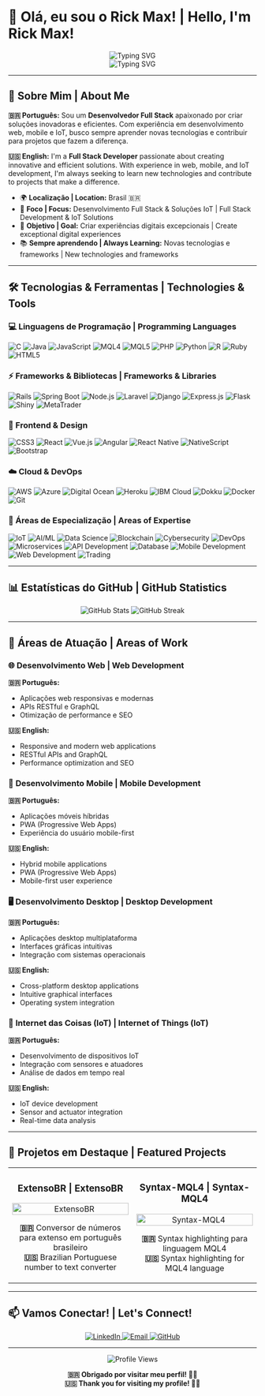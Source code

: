# 👋 Olá, eu sou o Rick Max! | Hello, I'm Rick Max!

<div align="center">
  <img src="https://readme-typing-svg.herokuapp.com?font=Fira+Code&weight=500&size=28&pause=1000&color=00D4FF&center=true&vCenter=true&width=500&lines=Desenvolvedor+Full+Stack;Especialista+Ruby+on+Rails;Entusiasta+de+IA+e+IoT;Apaixonado+por+tecnologia" alt="Typing SVG" />
</div>

<div align="center">
  <img src="https://readme-typing-svg.herokuapp.com?font=Fira+Code&weight=500&size=28&pause=1000&color=FF6B6B&center=true&vCenter=true&width=500&lines=Full+Stack+Developer;Ruby+on+Rails+Specialist;AI+and+IoT+Enthusiast;Passionate+about+Technology" alt="Typing SVG" />
</div>

---

## 🚀 Sobre Mim | About Me

**🇧🇷 Português:** Sou um **Desenvolvedor Full Stack** apaixonado por criar soluções inovadoras e eficientes. Com experiência em desenvolvimento web, mobile e IoT, busco sempre aprender novas tecnologias e contribuir para projetos que fazem a diferença.

**🇺🇸 English:** I'm a **Full Stack Developer** passionate about creating innovative and efficient solutions. With experience in web, mobile, and IoT development, I'm always seeking to learn new technologies and contribute to projects that make a difference.

- 🌍 **Localização | Location:** Brasil 🇧🇷
- 💼 **Foco | Focus:** Desenvolvimento Full Stack & Soluções IoT | Full Stack Development & IoT Solutions
- 🎯 **Objetivo | Goal:** Criar experiências digitais excepcionais | Create exceptional digital experiences
- 📚 **Sempre aprendendo | Always Learning:** Novas tecnologias e frameworks | New technologies and frameworks

---

## 🛠️ Tecnologias & Ferramentas | Technologies & Tools

### 💻 Linguagens de Programação | Programming Languages
![C](https://img.shields.io/badge/-C-A8B9CC?style=for-the-badge&logo=c&logoColor=black)
![Java](https://img.shields.io/badge/-Java-ED8B00?style=for-the-badge&logo=openjdk&logoColor=white)
![JavaScript](https://img.shields.io/badge/-JavaScript-F7DF1E?style=for-the-badge&logo=javascript&logoColor=black)
![MQL4](https://img.shields.io/badge/-MQL4-00D4FF?style=for-the-badge&logo=metatrader&logoColor=white)
![MQL5](https://img.shields.io/badge/-MQL5-00D4FF?style=for-the-badge&logo=metatrader&logoColor=white)
![PHP](https://img.shields.io/badge/-PHP-777BB4?style=for-the-badge&logo=php&logoColor=white)
![Python](https://img.shields.io/badge/-Python-3776AB?style=for-the-badge&logo=python&logoColor=white)
![R](https://img.shields.io/badge/-R-276DC3?style=for-the-badge&logo=r&logoColor=white)
![Ruby](https://img.shields.io/badge/-Ruby-CC342D?style=for-the-badge&logo=ruby&logoColor=white)
![HTML5](https://img.shields.io/badge/-HTML5-E34F26?style=for-the-badge&logo=html5&logoColor=white)

### ⚡ Frameworks & Bibliotecas | Frameworks & Libraries
![Rails](https://img.shields.io/badge/-Rails-CC0000?style=for-the-badge&logo=ruby-on-rails&logoColor=white)
![Spring Boot](https://img.shields.io/badge/-Spring%20Boot-6DB33F?style=for-the-badge&logo=spring-boot&logoColor=white)
![Node.js](https://img.shields.io/badge/-Node.js-339933?style=for-the-badge&logo=node.js&logoColor=white)
![Laravel](https://img.shields.io/badge/-Laravel-FF2D20?style=for-the-badge&logo=laravel&logoColor=white)
![Django](https://img.shields.io/badge/-Django-092E20?style=for-the-badge&logo=django&logoColor=white)
![Express.js](https://img.shields.io/badge/-Express.js-000000?style=for-the-badge&logo=express&logoColor=white)
![Flask](https://img.shields.io/badge/-Flask-000000?style=for-the-badge&logo=flask&logoColor=white)
![Shiny](https://img.shields.io/badge/-Shiny-276DC3?style=for-the-badge&logo=r&logoColor=white)
![MetaTrader](https://img.shields.io/badge/-MetaTrader-00D4FF?style=for-the-badge&logo=metatrader&logoColor=white)

### 🎨 Frontend & Design
![CSS3](https://img.shields.io/badge/-CSS3-1572B6?style=for-the-badge&logo=css3&logoColor=white)
![React](https://img.shields.io/badge/-React-61DAFB?style=for-the-badge&logo=react&logoColor=black)
![Vue.js](https://img.shields.io/badge/-Vue.js-4FC08D?style=for-the-badge&logo=vue.js&logoColor=white)
![Angular](https://img.shields.io/badge/-Angular-DD0031?style=for-the-badge&logo=angular&logoColor=white)
![React Native](https://img.shields.io/badge/-React%20Native-61DAFB?style=for-the-badge&logo=react&logoColor=black)
![NativeScript](https://img.shields.io/badge/-NativeScript-3655FF?style=for-the-badge&logo=nativescript&logoColor=white)
![Bootstrap](https://img.shields.io/badge/-Bootstrap-7952B3?style=for-the-badge&logo=bootstrap&logoColor=white)

### ☁️ Cloud & DevOps
![AWS](https://img.shields.io/badge/-AWS-232F3E?style=for-the-badge&logo=amazon-aws&logoColor=white)
![Azure](https://img.shields.io/badge/-Azure-0078D4?style=for-the-badge&logo=microsoft-azure&logoColor=white)
![Digital Ocean](https://img.shields.io/badge/-Digital%20Ocean-0080FF?style=for-the-badge&logo=digitalocean&logoColor=white)
![Heroku](https://img.shields.io/badge/-Heroku-430098?style=for-the-badge&logo=heroku&logoColor=white)
![IBM Cloud](https://img.shields.io/badge/-IBM%20Cloud-1261FE?style=for-the-badge&logo=ibm&logoColor=white)
![Dokku](https://img.shields.io/badge/-Dokku-00D4FF?style=for-the-badge&logo=dokku&logoColor=white)
![Docker](https://img.shields.io/badge/-Docker-2496ED?style=for-the-badge&logo=docker&logoColor=white)
![Git](https://img.shields.io/badge/-Git-F05032?style=for-the-badge&logo=git&logoColor=white)

### 🔬 Áreas de Especialização | Areas of Expertise
![IoT](https://img.shields.io/badge/-IoT-00D4FF?style=for-the-badge&logo=raspberry-pi&logoColor=white)
![AI/ML](https://img.shields.io/badge/-AI%2FML-FF6B6B?style=for-the-badge&logo=tensorflow&logoColor=white)
![Data Science](https://img.shields.io/badge/-Data%20Science-00D4FF?style=for-the-badge&logo=jupyter&logoColor=white)
![Blockchain](https://img.shields.io/badge/-Blockchain-F7931E?style=for-the-badge&logo=bitcoin&logoColor=white)
![Cybersecurity](https://img.shields.io/badge/-Cybersecurity-FF0000?style=for-the-badge&logo=security&logoColor=white)
![DevOps](https://img.shields.io/badge/-DevOps-2496ED?style=for-the-badge&logo=docker&logoColor=white)
![Microservices](https://img.shields.io/badge/-Microservices-00D4FF?style=for-the-badge&logo=kubernetes&logoColor=white)
![API Development](https://img.shields.io/badge/-API%20Development-FF6B6B?style=for-the-badge&logo=postman&logoColor=white)
![Database](https://img.shields.io/badge/-Database-336791?style=for-the-badge&logo=postgresql&logoColor=white)
![Mobile Development](https://img.shields.io/badge/-Mobile%20Development-61DAFB?style=for-the-badge&logo=react&logoColor=black)
![Web Development](https://img.shields.io/badge/-Web%20Development-4FC08D?style=for-the-badge&logo=vue.js&logoColor=white)
![Trading](https://img.shields.io/badge/-Trading-00D4FF?style=for-the-badge&logo=metatrader&logoColor=white)

---

## 📊 Estatísticas do GitHub | GitHub Statistics

<div align="center">
  <img src="https://github-readme-stats.vercel.app/api?username=rickmax&show_icons=true&theme=radical&hide_border=true&include_all_commits=true&count_private=true" alt="GitHub Stats" />
  <img src="https://github-readme-streak-stats.herokuapp.com/?user=rickmax&theme=radical&hide_border=true&date_format=M%20j%5B%2C%20Y%5D" alt="GitHub Streak" />
</div>

---

## 🎯 Áreas de Atuação | Areas of Work

### 🌐 **Desenvolvimento Web | Web Development**
**🇧🇷 Português:**
- Aplicações web responsivas e modernas
- APIs RESTful e GraphQL
- Otimização de performance e SEO

**🇺🇸 English:**
- Responsive and modern web applications
- RESTful APIs and GraphQL
- Performance optimization and SEO

### 📱 **Desenvolvimento Mobile | Mobile Development**
**🇧🇷 Português:**
- Aplicações móveis híbridas
- PWA (Progressive Web Apps)
- Experiência do usuário mobile-first

**🇺🇸 English:**
- Hybrid mobile applications
- PWA (Progressive Web Apps)
- Mobile-first user experience

### 🖥️ **Desenvolvimento Desktop | Desktop Development**
**🇧🇷 Português:**
- Aplicações desktop multiplataforma
- Interfaces gráficas intuitivas
- Integração com sistemas operacionais

**🇺🇸 English:**
- Cross-platform desktop applications
- Intuitive graphical interfaces
- Operating system integration

### 🔌 **Internet das Coisas (IoT) | Internet of Things (IoT)**
**🇧🇷 Português:**
- Desenvolvimento de dispositivos IoT
- Integração com sensores e atuadores
- Análise de dados em tempo real

**🇺🇸 English:**
- IoT device development
- Sensor and actuator integration
- Real-time data analysis

---

## 🚀 Projetos em Destaque | Featured Projects

<div align="center">
  <table>
    <tr>
      <td width="50%">
        <h3 align="center">ExtensoBR | ExtensoBR</h3>
        <p align="center">
          <a href="https://github.com/rickmax/extensobr" target="_blank">
            <img src="https://via.placeholder.com/400x200/00D4FF/FFFFFF?text=ExtensoBR" width="100%" alt="ExtensoBR"/>
          </a>
          <p align="center">
            <strong>🇧🇷</strong> Conversor de números para extenso em português brasileiro<br>
            <strong>🇺🇸</strong> Brazilian Portuguese number to text converter
          </p>
        </p>
      </td>
      <td width="50%">
        <h3 align="center">Syntax-MQL4 | Syntax-MQL4</h3>
        <p align="center">
          <a href="https://github.com/rickmax/Syntax-Mql4" target="_blank">
            <img src="https://via.placeholder.com/400x200/FF6B6B/FFFFFF?text=Syntax-MQL4" width="100%" alt="Syntax-MQL4"/>
          </a>
          <p align="center">
            <strong>🇧🇷</strong> Syntax highlighting para linguagem MQL4<br>
            <strong>🇺🇸</strong> Syntax highlighting for MQL4 language
          </p>
        </p>
      </td>
    </tr>
  </table>
</div>

---

## 📫 Vamos Conectar! | Let's Connect!

<div align="center">
  <a href="https://www.linkedin.com/in/rickmaxg3/" target="_blank">
    <img src="https://img.shields.io/badge/-LinkedIn-0077B5?style=for-the-badge&logo=linkedin&logoColor=white" alt="LinkedIn"/>
  </a>
  <a href="mailto:seu-email@exemplo.com" target="_blank">
    <img src="https://img.shields.io/badge/-Email-D14836?style=for-the-badge&logo=gmail&logoColor=white" alt="Email"/>
  </a>
  <a href="https://github.com/rickmax" target="_blank">
    <img src="https://img.shields.io/badge/-GitHub-181717?style=for-the-badge&logo=github&logoColor=white" alt="GitHub"/>
  </a>
</div>

---

<div align="center">
  <img src="https://komarev.com/ghpvc/?username=rickmax&style=flat-square&color=00D4FF" alt="Profile Views" />
  
  **🇧🇷 Obrigado por visitar meu perfil! 🙏🏼**<br>
  **🇺🇸 Thank you for visiting my profile! 🙏🏼**
</div>
